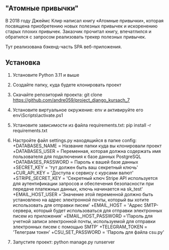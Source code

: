 ## "Атомные привычки"

В 2018 году Джеймс Клир написал книгу «Атомные привычки»,
которая посвящена приобретению новых полезных привычек и искоренению старых плохих привычек.
Заказчик прочитал книгу, впечатлился и обратился с запросом реализовать трекер полезных привычек.

Тут реализована бэкенд-часть SPA веб-приложения.

## Установка

1. Установите Python 3.11 и выше
2. Создайте папку, куда будете клонировать проект

3. Скачайте репозиторий проекта:
   git clone https://github.com/andre059/project_django_kursach_7
4. Установите виртуальное окружение:
   env и активируйте его env\Scripts\activate.ps1
5. Установите зависимости из файла requirements.txt:
   pip install -r requirements.txt
6. Настройте файл settings.py находящийся в папке config:
   +DATABASES_NAME = Название папки куда вы клонировали проект 
   +DATABASES_USER = Переменная, которая должна содержать имя пользователя для подключения к базе данных PostgreSQL
   +DATABASES_PASSWORD = Пароль к вашей базе данных
   +SECRET_KEY = 'тут должен быть ваш секретный ключь'
   +CUR_API_KEY = 'Доступа к сервису с курсами валют'
   +STRIPE_SECRET_KEY = 'Секретный ключ Stripe API используется для аутентификации запросов и обеспечения безопасности при передаче платежных данных, ключь начинается на sk_test'
   +EMAIL_HOST_USER ='Значение этой переменной должно быть установлено на адрес электронной почты, который вы хотите использовать для отправки писем'
   +EMAIL_HOST = 'Адрес SMTP-сервера, который будет использоваться для отправки электронных писем из приложения'
   +EMAIL_HOST_PASSWORD ='Пароль для учетной записи электронной почты, используемой для отправки электронных писем с помощью SMTP'
   +TELEGRAM_TOKEN = 'Телеграм токен'
   +CSU_SET_PASSWORD = 'Пароль для файла csu.py'
7. Запустите проект:
   python manage.py runserver 
